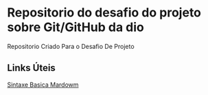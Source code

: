 # Repositorio do desafio do projeto sobre Git/GitHub da dio
Repositorio Criado Para o Desafio De Projeto

## Links Úteis
[Sintaxe Basica Mardowm](https://www.markdownguide.org/basic-syntax/)
